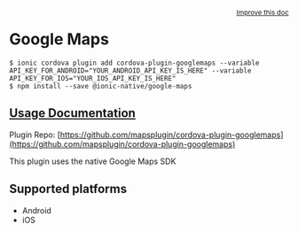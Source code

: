 <a style="float:right;font-size:12px;" href="http://github.com/driftyco/ionic-native/edit/master/src/@ionic-native/plugins/google-maps/index.ts#L366">
  Improve this doc
</a>

# Google Maps

```
$ ionic cordova plugin add cordova-plugin-googlemaps --variable API_KEY_FOR_ANDROID="YOUR_ANDROID_API_KEY_IS_HERE" --variable API_KEY_FOR_IOS="YOUR_IOS_API_KEY_IS_HERE"
$ npm install --save @ionic-native/google-maps
```

## [Usage Documentation](https://ionicframework.com/docs/native/google-maps/)

Plugin Repo: [https://github.com/mapsplugin/cordova-plugin-googlemaps](https://github.com/mapsplugin/cordova-plugin-googlemaps)

This plugin uses the native Google Maps SDK

## Supported platforms
- Android
- iOS



